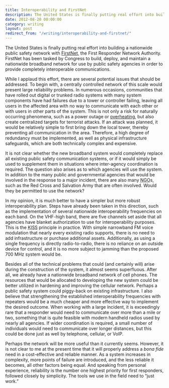 ```yaml
---
title: Interoperability and FirstNet
description: The United States is finally putting real effort into building a nationwide public safety network, but there are serious problems that need to be addressed.
date: 2012-08-20 00:00:00
category: writing
layout: post
redirect_from: "/writing/interoperability-and-firstnet/"
---
```


The United States is finally putting real effort into building a nationwide public safety network with [FirstNet], the First Responder Network Authority. FirstNet has been tasked by Congress to build, deploy, and maintain a nationwide broadband network for use by public safety agencies in order to provide completely interoperable communications.

While I applaud this effort, there are several potential issues that should be addressed. To begin with, a centrally controlled network of this scale would present large reliability problems. In numerous occasions, communities that have rolled out digital or trunked radio systems with many system components have had failures due to a tower or controller failing, leaving all users in the affected area with no way to communicate with each other or with users in other parts of the system. This is not only a risk for naturally occurring phenomena, such as a power outage or [overheating], but also create centralized targets for terrorist attacks. If an attack was planned, it would be relatively simple to first bring down the local tower, thereby preventing all communication in the area. Therefore, a high degree of redundancy must be implemented, as well as physical infrastructure safeguards, which are both technically complex and expensive.

It is not clear whether the new broadband system would completely replace all existing public safety communication systems, or if it would simply be used to supplement them in situations where inter-agency coordination is required. The question also arises as to which agencies will use the system. In addition to the many public and governmental agencies that would be involved in the response to a major incident, there are also many <abbr title="Non-governmental entity">NGO</abbr>s, such as the Red Cross and Salvation Army that are often involved. Would they be permitted to use the network?

In my opinion, it is much better to have a simpler but more robust interoperability plan. Steps have already been taken in this direction, such as the implementation of several nationwide interoperability frequencies on each band. On the VHF-high band, there are five channels set aside that all agencies have blanket authorization to use for interoperability purposes. This is the <abbr title="Keep It Simple, Silly">KISS</abbr> principle in practice. With simple narrowband FM voice modulation that nearly every existing radio supports, there is no need to add infrastructure or purchase additional assets. Additionally, as using a single frequency is directly radio-to-radio, there is no reliance on an outside device for control, and it is no more subject to jamming than the proposed 700 MHz system would be.

Besides all of the technical problems that could (and certainly will) arise during the construction of the system, it almost seems superfluous. After all, we already have a nationwide broadband network of cell phones. The resources that would be allocated to developing the new system could be better utilized in hardening and improving the cellular network. Perhaps a public safety system could piggy-back on existing infrastructure. I also believe that strengthening the established interoperability frequencies with repeaters would be a much cheaper and more effective way to implement the desired outcome. When working with a large incident, it is exceedingly rare that a responder would need to communicate over more than a mile or two, something that is quite feasible with modern handheld radios used by nearly all agencies. If wider coordination is required, a small number of individuals would need to communicate over longer distances, but this could be done just as well by telephone, cellular, or VoIP.

Perhaps the network will be more useful than it currently seems. However, it is not clear to me at the present time that it will properly address a _bona fide_ need in a cost-effective and reliable manner. As a system increases in complexity, more points of failure are introduced, and the less reliable it becomes, all other factors being equal. And speaking from personal experience, reliability is the number one highest priority for first responders, followed closely by simplicity. The tools we use in the field need to “just work.”

[FirstNet]:http://www.ntia.doc.gov/category/public-safety
[overheating]:http://www.sfgate.com/bayarea/article/Oakland-police-radios-fail-during-Obama-visit-3736022.php
